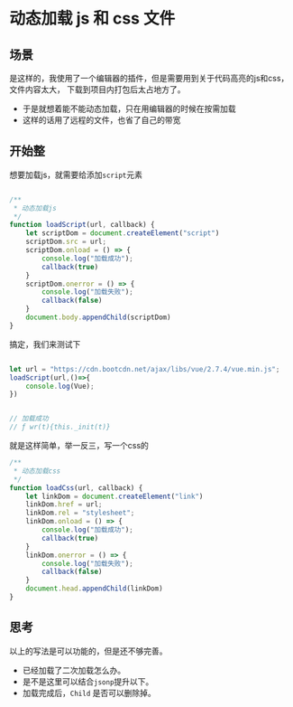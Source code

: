 # 动态加载 js 和 css 文件

## 场景


是这样的，我使用了一个编辑器的插件，但是需要用到关于代码高亮的js和css，文件内容太大， 下载到项目内打包后太占地方了。


- 于是就想着能不能动态加载，只在用编辑器的时候在按需加载
- 这样的话用了远程的文件，也省了自己的带宽


## 开始整

想要加载js，就需要给添加`script`元素

```js

/**
 * 动态加载js
 */
function loadScript(url, callback) {
    let scriptDom = document.createElement("script")
    scriptDom.src = url;
    scriptDom.onload = () => {
        console.log("加载成功");
        callback(true)
    }
    scriptDom.onerror = () => {
        console.log("加载失败");
        callback(false)
    }
    document.body.appendChild(scriptDom)
}

```

搞定，我们来测试下

```js

let url = "https://cdn.bootcdn.net/ajax/libs/vue/2.7.4/vue.min.js";
loadScript(url,()=>{
    console.log(Vue);
})


// 加载成功
// ƒ wr(t){this._init(t)}
```


就是这样简单，举一反三，写一个css的


```js
/**
 * 动态加载css
 */
function loadCss(url, callback) {
    let linkDom = document.createElement("link")
    linkDom.href = url;
    linkDom.rel = "stylesheet";
    linkDom.onload = () => {
        console.log("加载成功");
        callback(true)
    }
    linkDom.onerror = () => {
        console.log("加载失败");
        callback(false)
    }
    document.head.appendChild(linkDom)
}

```


## 思考

以上的写法是可以功能的，但是还不够完善。

- 已经加载了二次加载怎么办。
- 是不是这里可以结合`jsonp`提升以下。
- 加载完成后，`Child` 是否可以删除掉。
